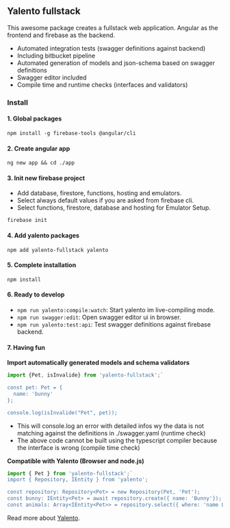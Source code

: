 ## Yalento fullstack

This awesome package creates a fullstack web application. Angular as the frontend and firebase as the backend.
- Automated integration tests (swagger definitions against backend)
- Including bitbucket pipeline
- Automated generation of models and json-schema based on swagger definitions
- Swagger editor included
- Compile time and runtime checks (interfaces and validators)

### Install

#### 1. Global packages
`npm install -g firebase-tools @angular/cli`

#### 2. Create angular app
`ng new app && cd ./app`

#### 3. Init new firebase project
- Add database, firestore, functions, hosting and emulators. 
- Select always default values if you are asked from firebase cli.
- Select functions, firestore, database and hosting for Emulator Setup.

`firebase init `

#### 4. Add yalento packages
`npm add yalento-fullstack yalento`

#### 5. Complete installation

`npm install`

#### 6. Ready to develop

- `npm run yalento:compile:watch`: Start yalento im live-compiling mode.
- `npm run swagger:edit`: Open swagger editor ui in browser.
- `npm run yalento:test:api`: Test swagger definitions against firebase backend.

#### 7. Having fun

**Import automatically generated models and schema validators**
```ts
import {Pet, isInvalide} from 'yalento-fullstack';`

const pet: Pet = {
  name: 'bunny'
};

console.log(isInvalide("Pet", pet));

```
- This will console.log an error with detailed infos wy the data is not matching against the definitions in ./swagger.yaml (runtime check)
- The above code cannot be built using the typescript compiler because the interface is wrong (compile time check)

**Compatible with Yalento (Browser and node.js)** 
```ts
import { Pet } from 'yalento-fullstack';`
import { Repository, IEntity } from 'yalento';

const repository: Repository<Pet> = new Repository(Pet, 'Pet');
const bunny: IEntity<Pet> = await repository.create({ name: 'Bunny'});
const animals: Array<IEntity<Pet>> = repository.select({ where: 'name LIKE "Bunny"'}).getResults();
```
Read more about [Yalento](https://www.npmjs.com/package/yalento).


